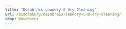 ```yaml
---
title: "Desabrais Laundry & Dry Cleaning"
url: /middlebury/desabrais-laundry-und-dry-cleaning/
shop: Wäscherei
---
```


